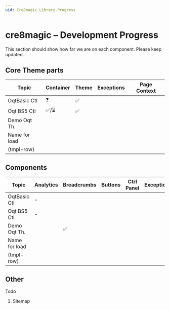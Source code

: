 ```yaml
---
uid: Cre8magic.Library.Progress
---
```


# cre8magic – Development Progress

This section should show how far we are on each component.
Please keep updated.

## Core Theme parts

| Topic        | Container | Theme       | Exceptions | Page Context |
|--------------|-----------|-------------|------------|--------------|
| OqtBasic Ctl | ❓        | ✅          |            |              |
| Oqt BS5 Ctl  | ✅/⌛    | ✅          |            |              |
| Demo Oqt Th. |           |             |            |              |
| Name for load|           |             |            |              |
| (tmpl-row)   |           |             |            |              |


## Components

| Topic        | Analytics | Breadcrumbs | Buttons | Ctrl Panel | Exceptions | Languages | Links | Logos | Menus | Page Context | Pages | To-Top |
|--------------|-----------|-------------|---------|------------|------------|-----------|-------|-------|-------|--------------|-------|-------|
| OqtBasic Ctl | -         |             |         |            |            |           |       |       |       |              |       | ✅    |
| Oqt BS5 Ctl  | -         |             |         |            |            |           |       |       |       |              |       | ✅    |
| Demo Oqt Th. |           | ✅          |         |            |            |           |       |       |       |              |       |       |
| Name for load|           |             |         |            |            |           |       |       | ✅    |              |       |       |
| (tmpl-row)   |           |             |         |            |            |           |       |       |       |              |       |       |

## Other

Todo

1. Sitemap
